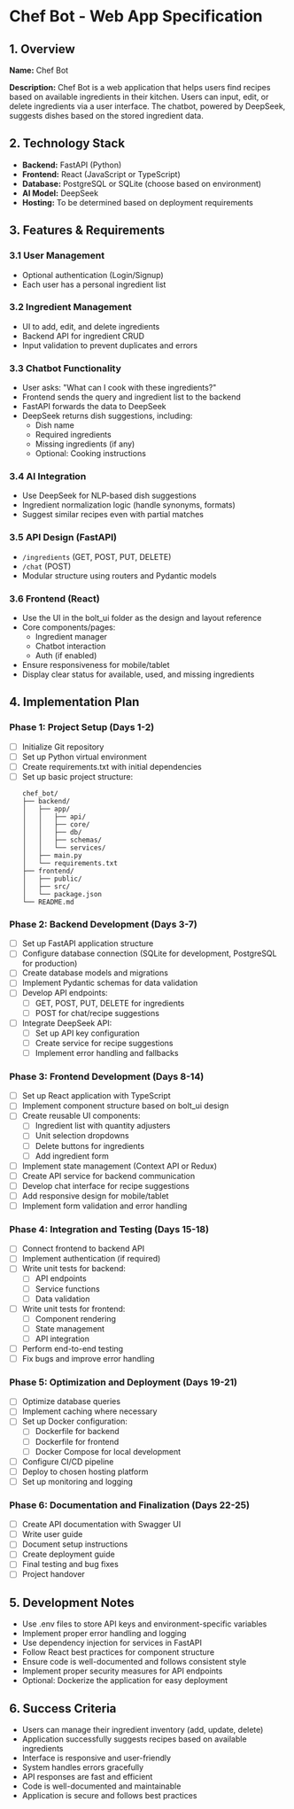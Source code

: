 # Chef Bot - Web App Specification

## 1. Overview
**Name:** Chef Bot

**Description:** Chef Bot is a web application that helps users find recipes based on available ingredients in their kitchen. Users can input, edit, or delete ingredients via a user interface. The chatbot, powered by DeepSeek, suggests dishes based on the stored ingredient data.

## 2. Technology Stack
- **Backend:** FastAPI (Python)
- **Frontend:** React (JavaScript or TypeScript)
- **Database:** PostgreSQL or SQLite (choose based on environment)
- **AI Model:** DeepSeek
- **Hosting:** To be determined based on deployment requirements

## 3. Features & Requirements

### 3.1 User Management
- Optional authentication (Login/Signup)
- Each user has a personal ingredient list

### 3.2 Ingredient Management
- UI to add, edit, and delete ingredients
- Backend API for ingredient CRUD
- Input validation to prevent duplicates and errors

### 3.3 Chatbot Functionality
- User asks: "What can I cook with these ingredients?"
- Frontend sends the query and ingredient list to the backend
- FastAPI forwards the data to DeepSeek
- DeepSeek returns dish suggestions, including:
  - Dish name
  - Required ingredients
  - Missing ingredients (if any)
  - Optional: Cooking instructions

### 3.4 AI Integration
- Use DeepSeek for NLP-based dish suggestions
- Ingredient normalization logic (handle synonyms, formats)
- Suggest similar recipes even with partial matches

### 3.5 API Design (FastAPI)
- `/ingredients` (GET, POST, PUT, DELETE)
- `/chat` (POST)
- Modular structure using routers and Pydantic models

### 3.6 Frontend (React)
- Use the UI in the bolt_ui folder as the design and layout reference
- Core components/pages:
  - Ingredient manager
  - Chatbot interaction
  - Auth (if enabled)
- Ensure responsiveness for mobile/tablet
- Display clear status for available, used, and missing ingredients

## 4. Implementation Plan

### Phase 1: Project Setup (Days 1-2)
- [ ] Initialize Git repository
- [ ] Set up Python virtual environment
- [ ] Create requirements.txt with initial dependencies
- [ ] Set up basic project structure:
  ```
  chef_bot/
  ├── backend/
  │   ├── app/
  │   │   ├── api/
  │   │   ├── core/
  │   │   ├── db/
  │   │   ├── schemas/
  │   │   └── services/
  │   ├── main.py
  │   └── requirements.txt
  ├── frontend/
  │   ├── public/
  │   ├── src/
  │   └── package.json
  └── README.md
  ```

### Phase 2: Backend Development (Days 3-7)
- [ ] Set up FastAPI application structure
- [ ] Configure database connection (SQLite for development, PostgreSQL for production)
- [ ] Create database models and migrations
- [ ] Implement Pydantic schemas for data validation
- [ ] Develop API endpoints:
  - [ ] GET, POST, PUT, DELETE for ingredients
  - [ ] POST for chat/recipe suggestions
- [ ] Integrate DeepSeek API:
  - [ ] Set up API key configuration
  - [ ] Create service for recipe suggestions
  - [ ] Implement error handling and fallbacks

### Phase 3: Frontend Development (Days 8-14)
- [ ] Set up React application with TypeScript
- [ ] Implement component structure based on bolt_ui design
- [ ] Create reusable UI components:
  - [ ] Ingredient list with quantity adjusters
  - [ ] Unit selection dropdowns
  - [ ] Delete buttons for ingredients
  - [ ] Add ingredient form
- [ ] Implement state management (Context API or Redux)
- [ ] Create API service for backend communication
- [ ] Develop chat interface for recipe suggestions
- [ ] Add responsive design for mobile/tablet
- [ ] Implement form validation and error handling

### Phase 4: Integration and Testing (Days 15-18)
- [ ] Connect frontend to backend API
- [ ] Implement authentication (if required)
- [ ] Write unit tests for backend:
  - [ ] API endpoints
  - [ ] Service functions
  - [ ] Data validation
- [ ] Write unit tests for frontend:
  - [ ] Component rendering
  - [ ] State management
  - [ ] API integration
- [ ] Perform end-to-end testing
- [ ] Fix bugs and improve error handling

### Phase 5: Optimization and Deployment (Days 19-21)
- [ ] Optimize database queries
- [ ] Implement caching where necessary
- [ ] Set up Docker configuration:
  - [ ] Dockerfile for backend
  - [ ] Dockerfile for frontend
  - [ ] Docker Compose for local development
- [ ] Configure CI/CD pipeline
- [ ] Deploy to chosen hosting platform
- [ ] Set up monitoring and logging

### Phase 6: Documentation and Finalization (Days 22-25)
- [ ] Create API documentation with Swagger UI
- [ ] Write user guide
- [ ] Document setup instructions
- [ ] Create deployment guide
- [ ] Final testing and bug fixes
- [ ] Project handover

## 5. Development Notes
- Use .env files to store API keys and environment-specific variables
- Implement proper error handling and logging
- Use dependency injection for services in FastAPI
- Follow React best practices for component structure
- Ensure code is well-documented and follows consistent style
- Implement proper security measures for API endpoints
- Optional: Dockerize the application for easy deployment

## 6. Success Criteria
- Users can manage their ingredient inventory (add, update, delete)
- Application successfully suggests recipes based on available ingredients
- Interface is responsive and user-friendly
- System handles errors gracefully
- API responses are fast and efficient
- Code is well-documented and maintainable
- Application is secure and follows best practices
